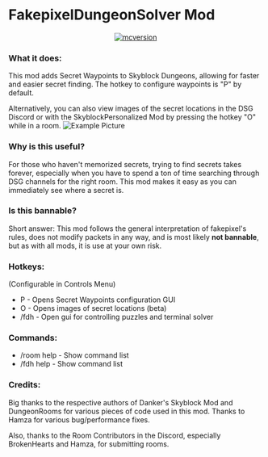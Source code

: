 # FakepixelDungeonSolver Mod

<p align="center">
  <a href="The mod has not released yet." target="_blank">
  </a>
  <a href="https://files.minecraftforge.net/net/minecraftforge/forge/index_1.8.9.html" target="_blank">
    <img alt="mcversion" src="https://img.shields.io/badge/MC%20Version-1.8.9-blue?color=%239f00ff&style=for-the-badge" />
  </a>
</p>

### What it does:
This mod adds Secret Waypoints to Skyblock Dungeons, allowing for faster and easier secret finding. The hotkey to configure waypoints is "P" by default.

Alternatively, you can also view images of the secret locations in the DSG Discord or with the SkyblockPersonalized Mod by pressing the hotkey "O" while in a room.
![Example Picture](https://hypixel.net/attachments/2481105/)

### Why is this useful?
For those who haven't memorized secrets, trying to find secrets takes forever, especially when you have to spend a ton of time searching through DSG channels for the right room. This mod makes it easy as you can immediately see where a secret is.

### Is this bannable?
Short answer: This mod follows the general interpretation of fakepixel's rules, does not modify packets in any way, and is most likely **not bannable**, but as with all mods, it is use at your own risk.





### Hotkeys:
(Configurable in Controls Menu)
 - P - Opens Secret Waypoints configuration GUI
 - O - Opens images of secret locations (beta)
 - /fdh - Open gui for controlling puzzles and terminal solver
 
### Commands:
 - /room help - Show command list
 - /fdh help - Show command list
 
### Credits:
Big thanks to the respective authors of Danker's Skyblock Mod and DungeonRooms for various pieces of code used in this mod.
Thanks to Hamza for various bug/performance fixes.

Also, thanks to the Room Contributors in the Discord, especially BrokenHearts and Hamza, for submitting rooms.
